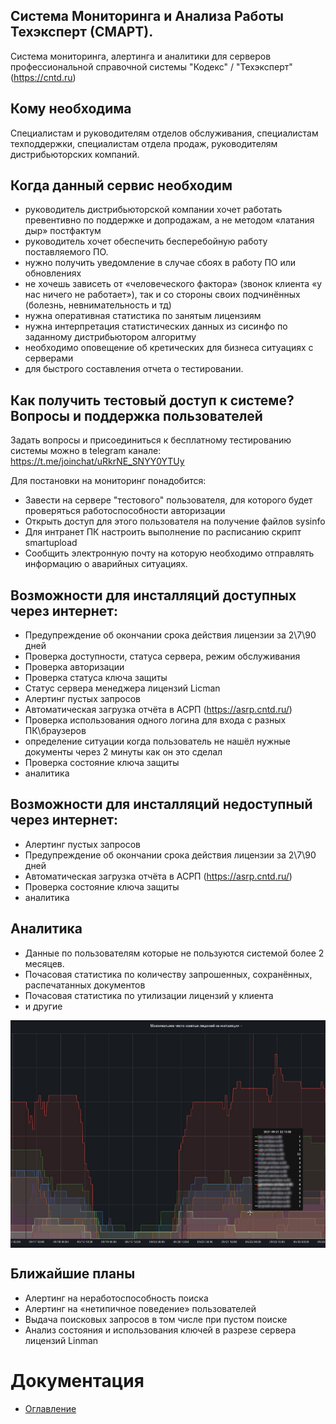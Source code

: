 Система Мониторинга и Анализа Работы Техэксперт (СМАРТ).
---
Система мониторинга, алертинга и аналитики для серверов профессиональной справочной системы "Кодекс" / "Техэксперт" (https://cntd.ru)

Кому необходима
---

Специалистам и руководителям отделов обслуживания, специалистам техподдержки, специалистам отдела продаж, руководителям дистрибьюторских компаний.

Когда данный сервис необходим
---

- руководитель дистрибьюторской компании хочет работать превентивно по поддержке и допродажам, а не методом «латания дыр» постфактум
- руководитель хочет обеспечить бесперебойную работу поставляемого ПО.
- нужно получить уведомление в случае сбоях в работу ПО или обновлениях
- не хочешь зависеть от «человеческого фактора» (звонок клиента «у нас ничего не работает»), так и со стороны своих подчинённых (болезнь, невнимательность и тд)
- нужна оперативная статистика по занятым лицензиям
- нужна интерпретация статистических данных из сисинфо по заданному дистрибьютором алгоритму
- необходимо оповещение об кретических для бизнеса ситуациях с серверами 
- для быстрого составления отчета о тестировании.

Как получить тестовый доступ к системе? Вопросы и поддержка пользователей
---

Задать вопросы и присоединиться к бесплатному тестированию системы можно в telegram канале: https://t.me/joinchat/uRkrNE_SNYY0YTUy

Для постановки на мониторинг понадобится:
- Завести на сервере "тестового" пользователя, для которого будет проверяться работоспособности авторизации
- Открыть доступ для этого пользователя на получение файлов sysinfo
- Для интранет ПК настроить выполнение по расписанию скрипт smartupload
- Сообщить электронную почту на которую необходимо отправлять информацию о аварийных ситуациях. 

Возможности для инсталляций доступных через интернет:
---

- Предупреждение об окончании срока действия лицензии за 2\7\90 дней
- Проверка доступности, статуса сервера, режим обслуживания
- Проверка авторизации
- Проверка статуса ключа защиты
- Статус сервера менеджера лицензий Liсman
- Алертинг пустых запросов
- Автоматическая загрузка отчёта в АСРП (https://asrp.cntd.ru/)
- Проверка использования одного логина для входа с разных ПК\браузеров
- определение ситуации когда пользователь не нашёл нужные документы через 2 минуты как он это сделал
- Проверка состояние ключа защиты
- аналитика

Возможности для инсталляций недоступный через интернет:
---
- Алертинг пустых запросов
- Предупреждение об окончании срока действия лицензии за 2\7\90 дней
- Автоматическая загрузка отчёта в АСРП (https://asrp.cntd.ru/)
- Проверка состояние ключа защиты 
- аналитика

Аналитика
---

- Данные по пользователям которые не пользуются системой более 2 месяцев.
- Почасовая статистика по количеству запрошенных, сохранённых, распечатанных документов
- Почасовая статистика по утилизации лицензий у клиента
- и другие 

<img src="img/licenses.jpg" width="800" alt="" align=top>

Ближайшие планы
---

- Алертинг на неработоспособность поиска
- Алертинг на «нетипичное поведение» пользователей
- Выдача поисковых запросов в том числе при пустом поиске
- Анализ состояния и использования ключей в разрезе сервера лицензий Linman

# Документация
- [Оглавление](docs/Readme.md)
